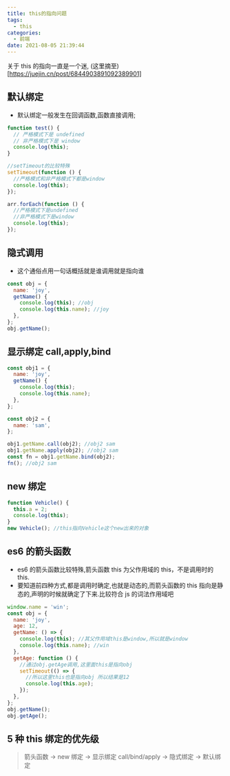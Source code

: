```yaml
---
title: this的指向问题
tags:
  - this
categories:
  - 前端
date: 2021-08-05 21:39:44
---
```


关于 this 的指向一直是一个迷,
(这里摘至)[https://juejin.cn/post/6844903891092389901]

<!-- more -->

## 默认绑定

- 默认绑定一般发生在回调函数,函数直接调用;

```javascript
function test() {
  // 严格模式下是 undefined
  // 非严格模式下是 window
  console.log(this);
}

//setTimeout的比较特殊
setTimeout(function () {
  //严格模式和非严格模式下都是window
  console.log(this);
});

arr.forEach(function () {
  //严格模式下是undefined
  //非严格模式下是window
  console.log(this);
});
```

## 隐式调用

- 这个通俗点用一句话概括就是谁调用就是指向谁

```javascript
const obj = {
  name: 'joy',
  getName() {
    console.log(this); //obj
    console.log(this.name); //joy
  },
};
obj.getName();
```

## 显示绑定 call,apply,bind

```javascript
const obj1 = {
  name: 'joy',
  getName() {
    console.log(this);
    console.log(this.name);
  },
};

const obj2 = {
  name: 'sam',
};

obj1.getName.call(obj2); //obj2 sam
obj1.getName.apply(obj2); //obj2 sam
const fn = obj1.getName.bind(obj2);
fn(); //obj2 sam
```

## new 绑定

```javascript
function Vehicle() {
  this.a = 2;
  console.log(this);
}
new Vehicle(); //this指向Vehicle这个new出来的对象
```

## es6 的箭头函数

- es6 的箭头函数比较特殊,箭头函数 this 为父作用域的 this，不是调用时的 this.
- 要知道前四种方式,都是调用时确定,也就是动态的,而箭头函数的 this 指向是静态的,声明的时候就确定了下来.比较符合 js 的词法作用域吧

```javascript
window.name = 'win';
const obj = {
  name: 'joy',
  age: 12,
  getName: () => {
    console.log(this); //其父作用域this是window,所以就是window
    console.log(this.name); //win
  },
  getAge: function () {
    //通过obj.getAge调用,这里面this是指向obj
    setTimeout(() => {
      //所以这里this也是指向obj 所以结果是12
      console.log(this.age);
    });
  },
};
obj.getName();
obj.getAge();
```

## 5 种 this 绑定的优先级

> 箭头函数 -> new 绑定 -> 显示绑定 call/bind/apply -> 隐式绑定 -> 默认绑定

